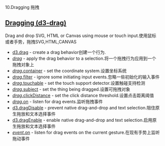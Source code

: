 10.Dragging 拖拽

## [](https://github.com/d3/d3/blob/main/API.md#dragging-d3-drag)[Dragging (d3-drag)](https://github.com/d3/d3-drag/tree/v3.0.0)

Drag and drop SVG, HTML or Canvas using mouse or touch input.使用鼠标或者手势，拖拽SVG,HTML,CANVAS

-   [d3.drag](https://github.com/d3/d3-drag/blob/v3.0.0/README.md#drag) - create a drag behavior创建一个行为.
-   [*drag*](https://github.com/d3/d3-drag/blob/v3.0.0/README.md#_drag) - apply the drag behavior to a selection.将一个拖拽行为应用到一个拖拽对象上
-   [*drag*.container](https://github.com/d3/d3-drag/blob/v3.0.0/README.md#drag_container) - set the coordinate system.设置坐标系统
-   [*drag*.filter](https://github.com/d3/d3-drag/blob/v3.0.0/README.md#drag_filter) - ignore some initiating input events.忽略一些初始化的输入事件
-   [*drag*.touchable](https://github.com/d3/d3-drag/blob/v3.0.0/README.md#drag_touchable) - set the touch support detector.设置触碰支持检测
-   [*drag*.subject](https://github.com/d3/d3-drag/blob/v3.0.0/README.md#drag_subject) - set the thing being dragged.设置可拖拽对象
-   [*drag*.clickDistance](https://github.com/d3/d3-drag/blob/v3.0.0/README.md#drag_clickDistance) - set the click distance threshold.设置点击距离阈值
-   [*drag*.on](https://github.com/d3/d3-drag/blob/v3.0.0/README.md#drag_on) - listen for drag events.监听拖拽事件
-   [d3.dragDisable](https://github.com/d3/d3-drag/blob/v3.0.0/README.md#dragDisable) - prevent native drag-and-drop and text selection.阻住原生拖放和文本选择事件
-   [d3.dragEnable](https://github.com/d3/d3-drag/blob/v3.0.0/README.md#dragEnable) - enable native drag-and-drop and text selection.启用原生拖放和文本选择事件
-   [*event*.on](https://github.com/d3/d3-drag/blob/v3.0.0/README.md#event_on) - listen for drag events on the current gesture.在现有手势上监听拖动事件
